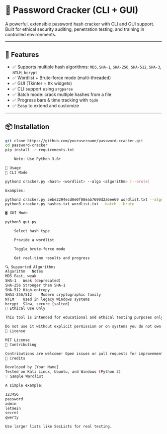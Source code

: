 # 🔐 Password Cracker (CLI + GUI)

A powerful, extensible password hash cracker with CLI and GUI support. Built for ethical security auditing, penetration testing, and training in controlled environments.

---

## 🚀 Features

- ✅ Supports multiple hash algorithms: `MD5`, `SHA-1`, `SHA-256`, `SHA-512`, `SHA-3`, `NTLM`, `bcrypt`
- ✅ Wordlist + Brute-force mode (multi-threaded)
- ✅ GUI (Tkinter + ttk widgets)
- ✅ CLI support using `argparse`
- ✅ Batch mode: crack multiple hashes from a file
- ✅ Progress bars & time tracking with `tqdm`
- ✅ Easy to extend and customize

---

## 📦 Installation

```bash
git clone https://github.com/yourusername/password-cracker.git
cd password-cracker
pip install -r requirements.txt

    Note: Use Python 3.6+

🧰 Usage
🔧 CLI Mode

python3 cracker.py <hash> <wordlist> --algo <algorithm> [--brute]

Examples:

python3 cracker.py 5ebe2294ecd0e0f08eab7690d2a6ee69 wordlist.txt --algo md5
python3 cracker.py hashes.txt wordlist.txt --batch --brute

🖥 GUI Mode

python3 gui.py

    Select hash type

    Provide a wordlist

    Toggle brute-force mode

    Get real-time results and progress

🔍 Supported Algorithms
Algorithm	Notes
MD5	Fast, weak
SHA-1	Weak (deprecated)
SHA-256	Stronger than SHA-1
SHA-512	High-entropy
SHA3-256/512	Modern cryptographic family
NTLM	Used in legacy Windows systems
bcrypt	Slow, secure (salted)
🧪 Ethical Use Only

This tool is intended for educational and ethical testing purposes only.

Do not use it without explicit permission or on systems you do not own.
📄 License

MIT License
🤝 Contributing

Contributions are welcome! Open issues or pull requests for improvements, bug fixes, or new features.
🧠 Credits

Developed by [Your Name]
Tested on Kali Linux, Ubuntu, and Windows (Python 3)
💡 Sample Wordlist

A simple example:

123456
password
admin
letmein
secret
qwerty

Use larger lists like SecLists for real testing.
